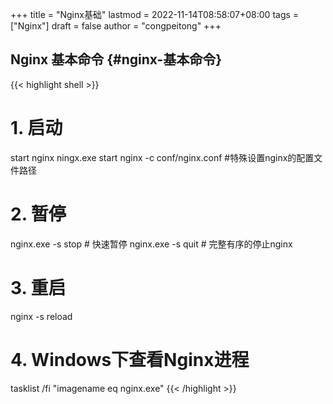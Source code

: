 +++
title = "Nginx基础"
lastmod = 2022-11-14T08:58:07+08:00
tags = ["Nginx"]
draft = false
author = "congpeitong"
+++

## Nginx 基本命令 {#nginx-基本命令}

{{< highlight shell >}}


# 1. 启动
start nginx
ningx.exe
start nginx -c conf/nginx.conf #特殊设置nginx的配置文件路径
# 2. 暂停
nginx.exe -s stop # 快速暂停
nginx.exe -s quit # 完整有序的停止nginx
# 3. 重启
nginx -s reload
# 4. Windows下查看Nginx进程
tasklist /fi "imagename eq nginx.exe"
{{< /highlight >}}
